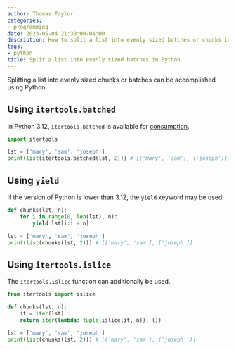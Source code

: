 ```yaml
---
author: Thomas Taylor
categories:
- programming
date: 2023-05-04 21:30:00-04:00
description: How to split a list into evenly sized batches or chunks in Python
tags:
- python
title: Split a list into evenly sized batches in Python
---
```


Splitting a list into evenly sized chunks or batches can be accomplished using Python.

## Using `itertools.batched`

In Python 3.12, `itertools.batched` is available for [consumption](https://docs.python.org/3.12/library/itertools.html?highlight=batched#itertools.batched). 

```python
import itertools

lst = ['mary', 'sam', 'joseph']
print(list(itertools.batched(lst, 2))) # [('mary', 'sam'), ('joseph')]
```

## Using `yield`

If the version of Python is lower than 3.12, the `yield` keyword may be used.

```python
def chunks(lst, n):
    for i in range(0, len(lst), n):
        yield lst[i:i + n]

lst = ['mary', 'sam', 'joseph']
print(list(chunks(lst, 2))) # [['mary', 'sam'], ['joseph']]
```

## Using `itertools.islice`

The `itertools.islice` function can additionally be used.

```python
from itertools import islice

def chunks(lst, n):
    it = iter(lst)
    return iter(lambda: tuple(islice(it, n)), ())

lst = ['mary', 'sam', 'joseph']
print(list(chunks(lst, 2))) # [('mary', 'sam'), ('joseph',)]
```